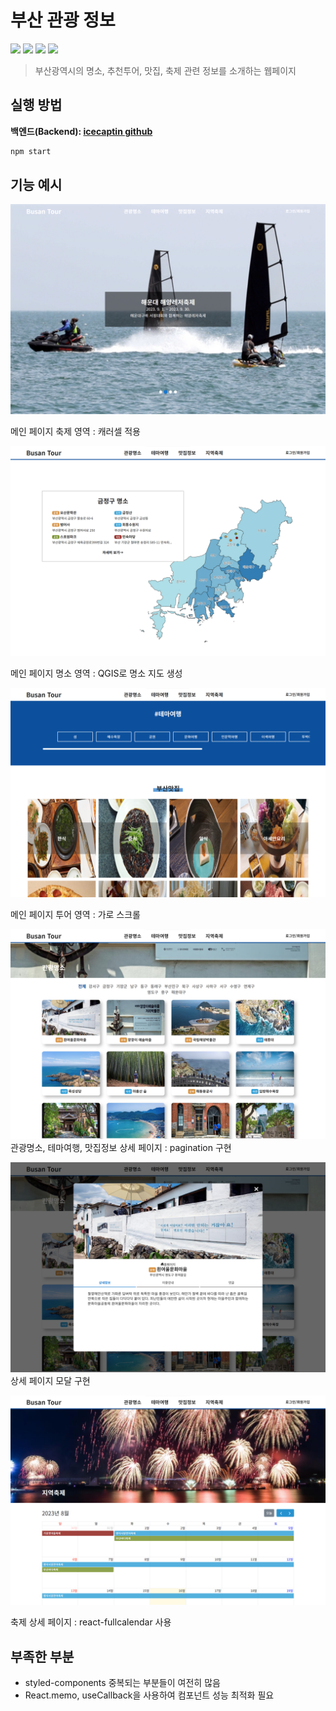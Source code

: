 # 부산 관광 정보

<img src="https://img.shields.io/badge/React-61DAFB?style=flat-square&logo=react&logoColor=000">
<img src="https://img.shields.io/badge/StyledComponents-DB7093?style=flat-square&logo=styledcomponents&logoColor=fff">
<img src="https://img.shields.io/badge/Typescript-3178C6?style=flat-square&logo=Typescript&logoColor=white"/>
<img src="https://img.shields.io/badge/Typescript-3178C6?style=flat-square&logo=Typescript&logoColor=white"/>

> 부산광역시의 명소, 추천투어, 맛집, 축제 관련 정보를 소개하는 웹페이지

## 실행 방법

**백엔드(Backend): [icecaptin github](https://github.com/icecaptin/JAVA_SpringBoot/tree/main/BusanProject)**

```sh
npm start
```

## 기능 예시

![Home_festival](./public/img/fes.png)

메인 페이지 축제 영역 : 캐러셀 적용

![Home_place](./public/img/place.png)

메인 페이지 명소 영역 : QGIS로 명소 지도 생성

![Home_tourNfood](./public/img/tour_food.png)

메인 페이지 투어 영역 : 가로 스크롤

![Subpage_place](./public/img/subpage_place.png)
관광명소, 테마여행, 맛집정보 상세 페이지 : pagination 구현

![Subpage_modal](./public/img/subpage_modal.png)
상세 페이지 모달 구현

![Subpage_festival](./public/img/subpage_fes.png)

축제 상세 페이지 : react-fullcalendar 사용

## 부족한 부분

- styled-components 중복되는 부분들이 여전히 많음
- React.memo, useCallback을 사용하여 컴포넌트 성능 최적화 필요
